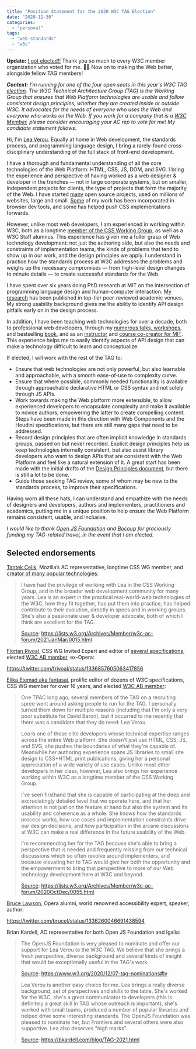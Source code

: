```yaml
---
title: "Position Statement for the 2020 W3C TAG Election"
date: "2020-11-30"
categories:
  - "personal"
tags:
  - "web-standards"
  - "w3c"
---
```


**Update:** [I got elected!!](https://www.w3.org/blog/news/archives/8846) Thank you so much to every W3C member organization who voted for me. 🙏🏼 Now on to making the Web better, alongside fellow TAG members!

_**Context:** I’m running for one of the four open seats in this year's W3C TAG [election](https://www.w3.org/2020/12/07-tag-nominations). The W3C Technical Architecture Group (TAG) is the Working Group that ensures that Web Platform technologies are usable and follow consistent design principles, whether they are created inside or outside W3C. It advocates for the needs of everyone who uses the Web and everyone who works on the Web. If you work for a company that is a [W3C Member](https://www.w3.org/Consortium/Member/List), please consider encouraging your AC rep to vote for me! My candidate statement follows._

Hi, I'm [Lea Verou](https://lea.verou.me). Equally at home in Web development, the standards process, and programming language design, I bring a rarely-found cross-disciplinary understanding of the full stack of front-end development. 

I have a thorough and fundamental understanding of all the core technologies of the Web Platform: HTML, CSS, JS, DOM, and SVG. I bring the experience and perspective of having worked as a web designer & developer in the trenches — not in large corporate systems, but on smaller, independent projects for clients, the type of projects that form the majority of the Web. I have started [many](https://github.com/leaverou/) open source projects, used on millions of websites, large and small. [Some](https://hacks.mozilla.org/2014/07/event-listeners-popup-media-sidebar-cubic-bezier-editor-more-firefox-developer-tools-episode-33/#content-main:~:text=This%20feature%20used%20open%20source%20code%20from%20Lea%20Verou%E2%80%99s%20cubic%2Dbezier.com) of my work has been incorporated in browser dev tools, and some has helped push CSS implementations forwards.

However, unlike most web developers, I am experienced in working within W3C, both as a longtime [member of the CSS Working Group](https://www.w3.org/groups/wg/css/participants), as well as a W3C Staff alumnus. This experience has given me a fuller grasp of Web technology development: not just the authoring side, but also the needs and constraints of implementation teams, the kinds of problems that tend to show up in our work, and the design principles we apply. I understand in practice how the standards process at W3C addresses the problems and weighs up the necessary compromises — from high-level design changes to minute details — to create successful standards for the Web.

I have spent over six years doing PhD research at MIT on the intersection of programming language design and human-computer interaction. [My research](https://lea.verou.me/publications/#research) has been published in top-tier peer-reviewed academic venues.  My strong usability background gives me the ability to identify API design pitfalls early on in the design process.

In addition, I have been teaching web technologies for over a decade, both to professional web developers, through my [numerous talks, workshops](https://lea.verou.me/speaking), and bestselling [book](https://lea.verou.me/publications/#books), and as an [instructor](http://web.mit.edu/6.813/www/sp18/) and [course co-creator for MIT](https://designftw.mit.edu). This experience helps me to easily identify aspects of API design that can make a technology difficult to learn and conceptualize.

If elected, I will work with the rest of the TAG to:

- Ensure that web technologies are not only powerful, but also learnable and approachable, with a smooth ease-of-use to complexity curve.
- Ensure that where possible, commonly needed functionality is available through approachable declarative HTML or CSS syntax and not solely through JS APIs.
- Work towards making the Web platform more extensible, to allow experienced developers to encapsulate complexity and make it available to novice authors, empowering the latter to create compelling content. Steps have been made in this direction with Web Components and the Houdini specifications, but there are still many gaps that need to be addressed. 
- Record design principles that are often implicit knowledge in standards groups, passed on but never recorded. Explicit design principles help us keep technologies internally consistent, but also assist library developers who want to design APIs that are consistent with the Web Platform and feel like a natural extension of it. A great start has been made with the initial drafts of the [Design Principles document](https://w3ctag.github.io/design-principles/), but there is still a lot to be done.
- Guide those seeking TAG review, some of whom may be new to the standards process, to improve their specifications. 

Having worn all these hats, I can understand and empathize with the needs of designers and developers, authors and implementers, practitioners and academics, putting me in a unique position to help ensure the Web Platform remains consistent, usable, and inclusive.

_I would like to thank [Open JS Foundation](https://openjsf.org/) and [Bocoup](https://bocoup.com/) for graciously funding my TAG-related travel, in the event that I am elected._

## Selected endorsements

[Tantek Çelik](https://en.wikipedia.org/wiki/Tantek_%C3%87elik), Mozilla’s AC representative, longtime CSS WG member, and [creator of many popular technologies](https://en.wikipedia.org/wiki/Tantek_%C3%87elik):

> I have had the privilege of working with Lea in the CSS Working Group, and in the broader web development community for many years. Lea is an expert in the practical real-world-web technologies of the W3C, how they fit together, has put them into practice, has helped contribute to their evolution, directly in specs and in working groups. She's also a passionate user & developer advocate, both of which I think are excellent for the TAG.
>
> [Source](https://lists.w3.org/Archives/Member/w3c-ac-forum/2021JanMar/0015.html): https://lists.w3.org/Archives/Member/w3c-ac-forum/2021JanMar/0015.html

[Florian Rivoal](https://florian.rivoal.net/), CSS WG Invited Expert and editor of [several specifications](https://florian.rivoal.net/cv.html#publications), elected [W3C AB member](https://www.w3.org/2002/ab/), ex-Opera:

https://twitter.com/frivoal/status/1336857605063417856

[Elika Etemad aka fantasai](http://fantasai.inkedblade.net/), prolific editor of dozens of W3C specifications, CSS WG member for over 16 years, and elected [W3C AB member](https://www.w3.org/2002/ab/):

> One TPAC long ago, several members of the TAG on a recruiting spree went around asking people to run for the TAG. I personally turned them down for multiple reasons (including that I'm only a very poor substitute for David Baron), but it occurred to me recently that there was a candidate that they do
> need: Lea Verou.
>
> Lea is one of those elite developers whose technical expertise ranges across the entire Web platform. She doesn't just use HTML, CSS, JS, and SVG, she pushes the boundaries of what they're capable of. Meanwhile her authoring experience spans JS libraries to small site design to CSS+HTML print publications, giving her a personal appreciation of a wide variety of use cases.
> Unlike most other developers in her class, however, Lea also brings her experience working within W3C as a longtime member of the CSS Working Group.
>
> I've seen firsthand that she is capable of participating at the deep and excruciatingly detailed level that we operate here, and that her attention is not just on the feature at hand but also the system and its usability and coherence as a whole. She knows how the standards process works, how use cases and implementation constraints drive our design decisions, and how participation in the arcane discussions at W3C can make a real difference in the future usability of the Web.
>
> I'm recommending her for the TAG because she's able to bring a perspective that is needed and frequently missing from our technical discussions which so often revolve around implementers, and because elevating her to TAG would give her both the opportunity and the empowerment to bring that perspective to more of our Web technology development here at W3C and beyond.
>
> [Source](https://lists.w3.org/Archives/Member/w3c-ac-forum/2020OctDec/0055.html): https://lists.w3.org/Archives/Member/w3c-ac-forum/2020OctDec/0055.html

[Bruce Lawson](https://www.brucelawson.co.uk/), Opera alumni, world renowned accessibility expert, speaker, author:

https://twitter.com/brucel/status/1336260046691438594

Brian Kardell, AC representative for both Open JS Foundation and Igalia:

> The OpenJS Foundation is very pleased to nominate and offer our support for Lea Verou to the W3C TAG. We believe that she brings a fresh perspective, diverse background and several kinds of insight that would be exceptionally useful in the TAG's work. 
>
> [Source](https://www.w3.org/2020/12/07-tag-nominations#lv): https://www.w3.org/2020/12/07-tag-nominations#lv

> Lea Verou is another easy choice for me. Lea brings a really diverse background, set of perspectives and skills to the table. She's worked for the W3C, she's a great communicator to developers (this is definitely a great skill in TAG whose outreach is important), she's worked with small teams, produced a number of popular libraries and helped drive some interesting standards. The OpenJS Foundation was pleased to nominate her, but Frontiers and several others were also supportive. Lea also deserves "high marks".
>
> [Source](https://bkardell.com/blog/TAG-2021.html): https://bkardell.com/blog/TAG-2021.html
